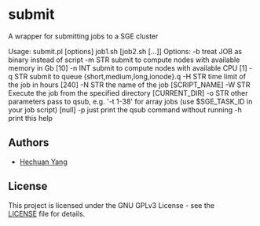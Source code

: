 # submit
A wrapper for submitting jobs to a SGE cluster

  Usage:
      submit.pl  [options]  job1.sh [job2.sh [...]]
  Options:
      -b      treat JOB as binary instead of script
      -m STR  submit to compute nodes with available memory in Gb [10]
      -n INT  submit to compute nodes with available CPU [1]
      -q STR  submit to queue {short,medium,long,ionode}.q
      -H STR  time limit of the job in hours [240]
      -N STR  the name of the job [SCRIPT_NAME]
      -W STR  Execute the job from the specified directory [CURRENT_DIR]
      -o STR  other parameters pass to qsub, e.g.
              '-t 1-38' for array jobs (use $SGE_TASK_ID in your job script) [null]
      -p      just print the qsub command without running
      -h      print this help

## Authors

* [Hechuan Yang](https://github.com/hchyang)

## License

This project is licensed under the GNU GPLv3 License - see the 
[LICENSE](LICENSE) file for details.

